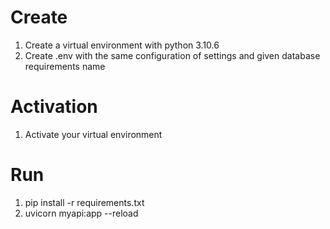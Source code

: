 # Create
1. Create a virtual environment with python 3.10.6 
2. Create .env with the same configuration of settings and given database requirements name

# Activation
1. Activate your virtual environment

# Run
1. pip install -r requirements.txt
2. uvicorn myapi:app --reload
